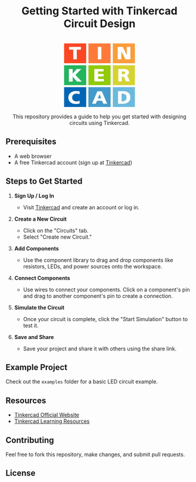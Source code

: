 <h1 align="center"> Getting Started with Tinkercad Circuit Design</h1>

<p align="center">  
<br>
<img src="/Images/logo-tinkercad-256.png" title="Tinkercad" alt="Tinkercad" width="190" height="170"/>
<be>
</p>
  
<p align="center">
This repository provides a guide to help you get started with designing circuits using Tinkercad. 
</p>

## Prerequisites

- A web browser
- A free Tinkercad account (sign up at [Tinkercad](https://www.tinkercad.com/))

## Steps to Get Started

1. **Sign Up / Log In**
   - Visit [Tinkercad](https://www.tinkercad.com/) and create an account or log in.

2. **Create a New Circuit**
   - Click on the "Circuits" tab.
   - Select "Create new Circuit."

3. **Add Components**
   - Use the component library to drag and drop components like resistors, LEDs, and power sources onto the workspace.

4. **Connect Components**
   - Use wires to connect your components. Click on a component's pin and drag to another component's pin to create a connection.

5. **Simulate the Circuit**
   - Once your circuit is complete, click the "Start Simulation" button to test it.

6. **Save and Share**
   - Save your project and share it with others using the share link.

## Example Project

Check out the `examples` folder for a basic LED circuit example.

## Resources

- [Tinkercad Official Website](https://www.tinkercad.com/)
- [Tinkercad Learning Resources](https://learn.tinkercad.com/)

## Contributing

Feel free to fork this repository, make changes, and submit pull requests.

## License


